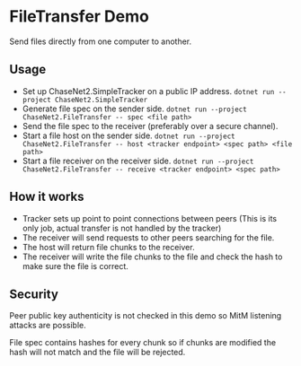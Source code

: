 # FileTransfer Demo

Send files directly from one computer to another.

## Usage

* Set up ChaseNet2.SimpleTracker on a public IP address. `dotnet run --project ChaseNet2.SimpleTracker`
* Generate file spec on the sender side. `dotnet run --project ChaseNet2.FileTransfer -- spec <file path>`
* Send the file spec to the receiver (preferably over a secure channel).
* Start a file host on the sender side. `dotnet run --project ChaseNet2.FileTransfer -- host <tracker endpoint> <spec path> <file path>`
* Start a file receiver on the receiver side. `dotnet run --project ChaseNet2.FileTransfer -- receive <tracker endpoint> <spec path>`

## How it works

* Tracker sets up point to point connections between peers (This is its only job, actual transfer is not handled by the tracker)
* The receiver will send requests to other peers searching for the file.
* The host will return file chunks to the receiver.
* The receiver will write the file chunks to the file and check the hash to make sure the file is correct.

## Security

Peer public key authenticity is not checked in this demo so MitM listening attacks are possible.

File spec contains hashes for every chunk so if chunks are modified the hash will not match and the file will be rejected.